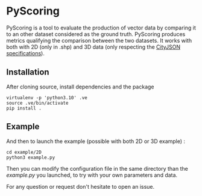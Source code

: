 # PyScoring

PyScoring is a tool to evaluate the production of vector data by comparing it to an other dataset considered as the ground truth. PyScoring produces metrics qualifying the comparison between the two datasets. 
It works with both with 2D (only in .shp) and 3D data (only respecting the [CityJSON specifications](https://www.cityjson.org/)).

## Installation

After cloning source, install dependencies and the package

```
virtualenv -p 'python3.10' .ve
source .ve/bin/activate
pip install .
```

## Example
And then to launch the example (possible with both 2D or 3D example) : 
```
cd example/2D
python3 example.py
```
Then you can modify the configuration file in the same directory than the _example.py_ you launched, to try with your own parameters and data. 

For any question or request don't hesitate to open an issue. 
